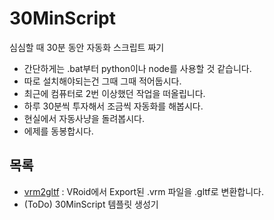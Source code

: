 # 30MinScript
심심할 때 30분 동안 자동화 스크립트 짜기

- 간단하게는 .bat부터 python이나 node를 사용할 것 같습니다.
- 따로 설치해야되는건 그때 그때 적어둡시다.
- 최근에 컴퓨터로 2번 이상했던 작업을 떠올립니다.
- 하루 30분씩 투자해서 조금씩 자동화를 해봅시다.
- 현실에서 자동사냥을 돌려봅시다.
- 에제를 동봉합시다.

## 목록

- [vrm2gltf](/vrm2gltf) : VRoid에서 Export된 .vrm 파일을 .gltf로 변환합니다.
- (ToDo) 30MinScript 템플릿 생성기